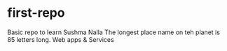 # first-repo
Basic repo to learn
Sushma Nalla
The longest place name on teh planet is 85 letters long.
Web apps & Services